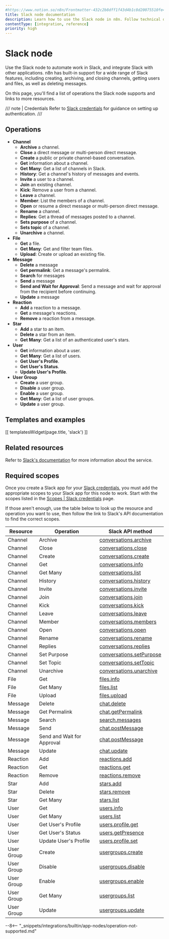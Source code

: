 ```yaml
---
#https://www.notion.so/n8n/Frontmatter-432c2b8dff1f43d4b1c8d20075510fe4
title: Slack node documentation
description: Learn how to use the Slack node in n8n. Follow technical documentation to integrate Slack node into your workflows.
contentType: [integration, reference]
priority: high
---
```


# Slack node

Use the Slack node to automate work in Slack, and integrate Slack with other applications. n8n has built-in support for a wide range of Slack features, including creating, archiving, and closing channels, getting users and files, as well as deleting messages.

On this page, you'll find a list of operations the Slack node supports and links to more resources.

/// note | Credentials
Refer to [Slack credentials](/integrations/builtin/credentials/slack.md) for guidance on setting up authentication. 
///

## Operations

* **Channel**
    * **Archive** a channel.
    * **Close** a direct message or multi-person direct message.
    * **Create** a public or private channel-based conversation.
    * **Get** information about a channel.
    * **Get Many**: Get a list of channels in Slack.
    * **History**: Get a channel's history of messages and events.
    * **Invite** a user to a channel.
    * **Join** an existing channel.
    * **Kick**: Remove a user from a channel.
    * **Leave** a channel.
    * **Member**: List the members of a channel.
    * **Open** or resume a direct message or multi-person direct message.
    * **Rename** a channel.
    * **Replies**: Get a thread of messages posted to a channel.
    * **Sets purpose** of a channel.
    * **Sets topic** of a channel.
    * **Unarchive** a channel.
* **File**
    * **Get** a file.
    * **Get Many**: Get and filter team files.
    * **Upload**: Create or upload an existing file.
* **Message**
    * **Delete** a message
    * **Get permalink**: Get a message's permalink.
    * **Search** for messages
    * **Send** a message
    * **Send and Wait for Approval**: Send a message and wait for approval from the recipient before continuing.
    * **Update** a message
* **Reaction**
    * **Add** a reaction to a message.
    * **Get** a message's reactions.
    * **Remove** a reaction from a message.
* **Star**
    * **Add** a star to an item.
    * **Delete** a star from an item.
    * **Get Many**: Get a list of an authenticated user's stars.
* **User**
    * **Get** information about a user.
	* **Get Many**: Get a list of users.
    * **Get User's Profile**.
    * **Get User's Status**.
	* **Update User's Profile**.
* **User Group**
    * **Create** a user group.
    * **Disable** a user group.
    * **Enable** a user group.
    * **Get Many**: Get a list of user groups.
    * **Update** a user group.

## Templates and examples

<!-- see https://www.notion.so/n8n/Pull-in-templates-for-the-integrations-pages-37c716837b804d30a33b47475f6e3780 -->
[[ templatesWidget(page.title, 'slack') ]]

## Related resources

Refer to [Slack's documentation](https://api.slack.com/) for more information about the service.

## Required scopes

Once you create a Slack app for your [Slack credentials](/integrations/builtin/credentials/slack.md), you must add the appropriate scopes to your Slack app for this node to work. Start with the scopes listed in the [Scopes | Slack credentials](/integrations/builtin/credentials/slack.md#scopes) page.

If those aren't enough, use the table below to look up the resource and operation you want to use, then follow the link to Slack's API documentation to find the correct scopes.

<!-- vale off -->

| **Resource** | **Operation**              | **Slack API method**                                                               |
|--------------|----------------------------|------------------------------------------------------------------------------------|
| Channel      | Archive                    | [conversations.archive](https://api.slack.com/methods/conversations.archive)       |
| Channel      | Close                      | [conversations.close](https://api.slack.com/methods/conversations.close)           |
| Channel      | Create                     | [conversations.create](https://api.slack.com/methods/conversations.create)         |
| Channel      | Get                        | [conversations.info](https://api.slack.com/methods/conversations.info)             |
| Channel      | Get Many                   | [conversations.list](https://api.slack.com/methods/conversations.list)             |
| Channel      | History                    | [conversations.history](https://api.slack.com/methods/conversations.history)       |
| Channel      | Invite                     | [conversations.invite](https://api.slack.com/methods/conversations.invite)         |
| Channel      | Join                       | [conversations.join](https://api.slack.com/methods/conversations.join)             |
| Channel      | Kick                       | [conversations.kick](https://api.slack.com/methods/conversations.kick)             |
| Channel      | Leave                      | [conversations.leave](https://api.slack.com/methods/conversations.leave)           |
| Channel      | Member                     | [conversations.members](https://api.slack.com/methods/conversations.members)       |
| Channel      | Open                       | [conversations.open](https://api.slack.com/methods/conversations.open)             |
| Channel      | Rename                     | [conversations.rename](https://api.slack.com/methods/conversations.rename)         |
| Channel      | Replies                    | [conversations.replies](https://api.slack.com/methods/conversations.replies)       |
| Channel      | Set Purpose                | [conversations.setPurpose](https://api.slack.com/methods/conversations.setPurpose) |
| Channel      | Set Topic                  | [conversations.setTopic](https://api.slack.com/methods/conversations.setTopic)     |
| Channel      | Unarchive                  | [conversations.unarchive](https://api.slack.com/methods/conversations.unarchive)   |
| File         | Get                        | [files.info](https://api.slack.com/methods/files.info)                             |
| File         | Get Many                   | [files.list](https://api.slack.com/methods/files.list)                             |
| File         | Upload                     | [files.upload](https://api.slack.com/methods/files.upload)                         |
| Message      | Delete                     | [chat.delete](https://api.slack.com/methods/chat.delete)                           |
| Message      | Get Permalink              | [chat.getPermalink](https://api.slack.com/methods/chat.getPermalink)               |
| Message      | Search                     | [search.messages](https://api.slack.com/methods/search.messages)                   |
| Message      | Send                       | [chat.postMessage](https://api.slack.com/methods/chat.postMessage)                 |
| Message      | Send and Wait for Approval | [chat.postMessage](https://api.slack.com/methods/chat.postMessage)                 |
| Message      | Update                     | [chat.update](https://api.slack.com/methods/chat.update)                           |
| Reaction     | Add                        | [reactions.add](https://api.slack.com/methods/reactions.add)                       |
| Reaction     | Get                        | [reactions.get](https://api.slack.com/methods/reactions.get)                       |
| Reaction     | Remove                     | [reactions.remove](https://api.slack.com/methods/reactions.remove)                 |
| Star         | Add                        | [stars.add](https://api.slack.com/methods/stars.add)                               |
| Star         | Delete                     | [stars.remove](https://api.slack.com/methods/stars.remove)                         |
| Star         | Get Many                   | [stars.list](https://api.slack.com/methods/stars.list)                             |
| User         | Get                        | [users.info](https://api.slack.com/methods/users.info)                             |
| User         | Get Many                   | [users.list](https://api.slack.com/methods/users.list)                             |
| User         | Get User's Profile         | [users.profile.get](https://api.slack.com/methods/users.profile.get)               |
| User         | Get User's Status          | [users.getPresence](https://api.slack.com/methods/users.getPresence)               |
| User         | Update User's Profile      | [users.profile.set](https://api.slack.com/methods/users.profile.set)               |
| User Group   | Create                     | [usergroups.create](https://api.slack.com/methods/usergroups.create)               |
| User Group   | Disable                    | [usergroups.disable](https://api.slack.com/methods/usergroups.disable)             |
| User Group   | Enable                     | [usergroups.enable](https://api.slack.com/methods/usergroups.enable)               |
| User Group   | Get Many                   | [usergroups.list](https://api.slack.com/methods/usergroups.list)                   |
| User Group   | Update                     | [usergroups.update](https://api.slack.com/methods/usergroups.update)               |

<!-- vale on -->

--8<-- "_snippets/integrations/builtin/app-nodes/operation-not-supported.md"
